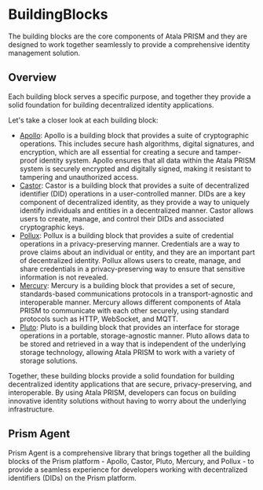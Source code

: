 # BuildingBlocks

The building blocks are the core components of Atala PRISM and they are designed to work together seamlessly to provide a comprehensive identity management solution.

## Overview

Each building block serves a specific purpose, and together they provide a solid foundation for building decentralized identity applications.

Let's take a closer look at each building block:

- [Apollo](apollo.html): Apollo is a building block that provides a suite of cryptographic operations. This includes secure hash algorithms, digital signatures, and encryption, which are all essential for creating a secure and tamper-proof identity system. Apollo ensures that all data within the Atala PRISM system is securely encrypted and digitally signed, making it resistant to tampering and unauthorized access.
- [Castor](castor.html): Castor is a building block that provides a suite of decentralized identifier (DID) operations in a user-controlled manner. DIDs are a key component of decentralized identity, as they provide a way to uniquely identify individuals and entities in a decentralized manner. Castor allows users to create, manage, and control their DIDs and associated cryptographic keys.
- [Pollux](pollux.html): Pollux is a building block that provides a suite of credential operations in a privacy-preserving manner. Credentials are a way to prove claims about an individual or entity, and they are an important part of decentralized identity. Pollux allows users to create, manage, and share credentials in a privacy-preserving way to ensure that sensitive information is not revealed.
- [Mercury](mercury.html): Mercury is a building block that provides a set of secure, standards-based communications protocols in a transport-agnostic and interoperable manner. Mercury allows different components of Atala PRISM to communicate with each other securely, using standard protocols such as HTTP, WebSocket, and MQTT.
- [Pluto](pluto.html): Pluto is a building block that provides an interface for storage operations in a portable, storage-agnostic manner. Pluto allows data to be stored and retrieved in a way that is independent of the underlying storage technology, allowing Atala PRISM to work with a variety of storage solutions.

Together, these building blocks provide a solid foundation for building decentralized identity applications that are secure, privacy-preserving, and interoperable. By using Atala PRISM, developers can focus on building innovative identity solutions without having to worry about the underlying infrastructure.

## Prism Agent

Prism Agent is a comprehensive library that brings together all the building blocks of the Prism platform - Apollo, Castor, Pluto, Mercury, and Pollux - to provide a seamless experience for developers working with decentralized identifiers (DIDs) on the Prism platform.
